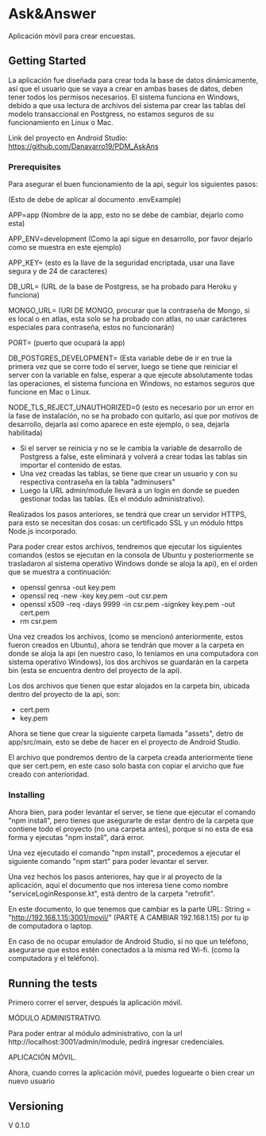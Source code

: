 # Ask&Answer

Aplicación móvil para crear encuestas.

## Getting Started

La aplicación fue diseñada para crear toda la base de datos dinámicamente, así que el usuario que se vaya a crear en ambas bases de datos, deben tener todos los permisos necesarios.
El sistema funciona en Windows, debido a que usa lectura de archivos del sistema par crear las tablas del modelo transaccional en Postgress, no estamos seguros de su funcionamiento 
en Linux o Mac.

Link del proyecto en Android Studio: https://github.com/Danavarro19/PDM_AskAns

### Prerequisites
Para asegurar el buen funcionamiento de la api, seguir los siguientes pasos:

(Esto de debe de aplicar al documento .envExample)

APP=app (Nombre de la app, esto no se debe de cambiar, dejarlo como esta)

APP_ENV=development (Como la api sigue en desarrollo, por favor dejarlo como se muestra en este ejemplo)

APP_KEY= (esto es la llave de la seguridad encriptada, usar una llave segura y de 24 de caracteres)

DB_URL= (URL de la base de Postgress, se ha probado para Heroku y funciona)

MONGO_URL= (URI DE MONGO, procurar que la contraseña de Mongo, si es local o en atlas, esta solo se ha probado con atlas, no usar carácteres especiales para contraseña, estos no funcionarán)

PORT= (puerto que ocupará la app)

DB_POSTGRES_DEVELOPMENT= (Esta variable debe de ir en true la primera vez que se corre todo el server, luego se tiene que reiniciar el server con la variable en false, 
esperar a que ejecute absolutamente todas las operaciones, el sistema funciona en Windows, no estamos seguros que funcione en Mac o Linux. 

NODE_TLS_REJECT_UNAUTHORIZED=0  (esto es necesario por un error en la fase de instalación, no se ha probado con quitarlo, así que por motivos de desarrollo, dejarla así como aparece
en este ejemplo, o sea, dejarla habilitada) 


- Si el server se reinicia y no se le cambia la variable de desarrollo de Postgress a false, este eliminará y volverá a crear todas las tablas sin importar el contenido de estas.
- Una vez creadas las tablas, se tiene que crear un usuario y con su respectiva contraseña en la tabla "adminusers"
- Luego la URL admin/module llevará a un login en donde se pueden gestionar todas las tablas. (Es el módulo administrativo).


Realizados los pasos anteriores, se tendrá que crear un servidor HTTPS, para esto se necesitan dos cosas:
un certificado SSL y un módulo https Node.js incorporado.

Para poder crear estos archivos, tendremos que ejecutar los siguientes comandos (estos se ejecutan en la consola de Ubuntu 
y posteriormente se trasladaron al sistema operativo Windows donde se aloja la api), en el orden que 
se muestra a continuación:

- openssl genrsa -out key.pem
- openssl req -new -key key.pem -out csr.pem
- openssl x509 -req -days 9999 -in csr.pem -signkey key.pem -out cert.pem
- rm csr.pem

Una vez creados los archivos, (como se mencionó anteriormente, estos fueron creados en Ubuntu), ahora se tendrán que mover 
a la carpeta en donde se aloja la api (en nuestro caso, lo teníamos en una computadora con sistema operativo Windows), los dos 
archivos se guardarán en la carpeta bin (esta se encuentra dentro del proyecto de la api).

Los dos archivos que tienen que estar alojados en la carpeta bin, ubicada dentro del proyecto de la api, son:
- cert.pem
- key.pem

Ahora se tiene que crear la siguiente carpeta llamada "assets", detro de app/src/main, esto se debe de hacer en el proyecto
de Android Studio.

El archivo que pondremos dentro de la carpeta creada anteriormente tiene que ser cert.pem, en este caso solo basta con copiar el arvicho 
que fue creado con anterioridad.


### Installing

Ahora bien, para poder levantar el server, se tiene que ejecutar el comando "npm install", pero tienes que asegurarte de estar 
dentro de la carpeta que contiene todo el proyecto (no una carpeta antes), porque si no esta de esa forma y ejecutas "npm install", dará error.

Una vez ejecutado el comando "npm install", procedemos a ejecutar el siguiente comando "npm start" para poder levantar el server. 

Una vez hechos los pasos anteriores, hay que ir al proyecto de la aplicación, aquí el documento que nos interesa tiene como nombre
"serviceLoginResponse.kt", está dentro de la carpeta "retrofit".

En este documento, lo que tenemos que cambiar es la parte URL: String = "http://192.168.1.15:3001/movil/" (PARTE A CAMBIAR 192.168.1.15) por tu ip de computadora o laptop.

En caso de no ocupar emulador de Android Studio, si no que un teléfono, asegurarse que estos estén conectados a la misma red Wi-fi. 
(como la computadora y el teléfono).


## Running the tests

Primero correr el server, después la aplicación móvil.

MÓDULO ADMINISTRATIVO.

Para poder entrar al módulo administrativo, con la url http://localhost:3001/admin/module, pedirá ingresar credenciales.


APLICACIÓN MÓVIL.

Ahora, cuando corres la aplicación móvil, puedes loguearte o bien crear un nuevo usuario


## Versioning

V 0.1.0
